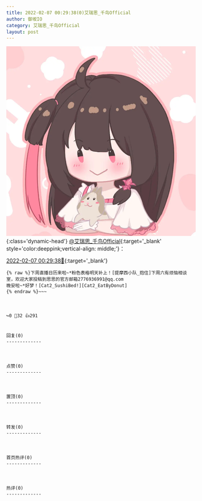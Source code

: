 ```yaml
---
title: 2022-02-07 00:29:38(0)艾瑞思_千鸟Official
author: 御坂IO
category: 艾瑞思_千鸟Official
layout: post
---
```


![img](/images/7e08840c56f251de28bdf766b647bd5fe9a5d50a.jpg){:class='dynamic-head'}
[@艾瑞思_千鸟Official](https://space.bilibili.com/1090010845/dynamic){:target='_blank' style='color:deeppink;vertical-align: middle;'}：

[2022-02-07 00:29:38🔗](https://t.bilibili.com/624172899758842740){:target='_blank'}

~~~
{% raw %}下周直播日历来啦~*粉色表格明天补上！[提摩西小队_抱住]下周六有烦恼相谈室，欢迎大家投稿到思思的官方邮箱2776936991@qq.com
晚安啦~*好梦！[Cat2_SushiBed!][Cat2_EatByDonut]
{% endraw %}~~~



↪️0 💬32 👍291


回复(0)
-------------



点赞(0)
-------------



置顶(0)
-------------



转发(0)
-------------



首页热评(0)
-------------



热评(0)
-------------



